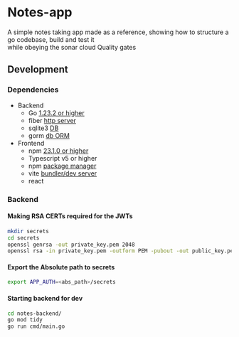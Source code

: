 # Notes-app
A simple notes taking app made as a reference, showing how to structure a go codebase, build and test it  
while obeying the sonar cloud Quality gates

## Development 

### Dependencies 
* Backend  
    * Go [1.23.2 or higher](https://go.dev/doc/)
    * fiber [http server](https://gofiber.io/)
    * sqlite3 [DB](https://www.sqlite.org/index.html) 
    * gorm [db ORM](https://gorm.io/)  
* Frontend  
    * npm [23.1.0 or higher](https://nodejs.org/en)
    * Typescript v5 or higher
    * npm [package manager](https://www.npmjs.com/)
    * vite [bundler/dev server](https://vitejs.dev/guide/why.html)
    * react

### Backend

#### Making RSA CERTs required for the JWTs
```bash
mkdir secrets
cd secrets
openssl genrsa -out private_key.pem 2048
openssl rsa -in private_key.pem -outform PEM -pubout -out public_key.pem.pub
```
#### Export the Absolute path to secrets
```bash
export APP_AUTH=<abs_path>/secrets
```

#### Starting backend for dev
```bash
cd notes-backend/
go mod tidy
go run cmd/main.go
```

